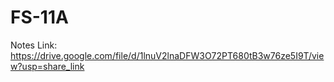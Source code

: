 # FS-11A

Notes Link:
https://drive.google.com/file/d/1lnuV2lnaDFW3O72PT680tB3w76ze5I9T/view?usp=share_link
